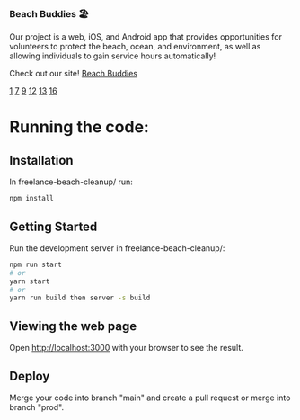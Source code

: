 ### Beach Buddies 🏖️

Our project is a web, iOS, and Android app that provides opportunities for volunteers to protect the beach, ocean, and environment, as well as allowing individuals to gain service hours automatically!

Check out our site! [Beach Buddies](https://freelance-beach-cleanup.web.app/)

[1](./public/productDocumentation/1.PNG)
[7](./public/productDocumentation/7.PNG)
[9](./public/productDocumentation/9.PNG)
[12](./public/productDocumentation/12.PNG)
[13](./public/productDocumentation/13.PNG)
[16](./public/productDocumentation/16.PNG)


# Running the code:

## Installation
In freelance-beach-cleanup/ run:
```bash
npm install
```

## Getting Started

Run the development server in freelance-beach-cleanup/:

```bash
npm run start
# or
yarn start
# or 
yarn run build then server -s build
```

## Viewing the web page

Open [http://localhost:3000](http://localhost:3000) with your browser to see the result.

## Deploy

Merge your code into branch "main" and create a pull request or merge into branch "prod".
